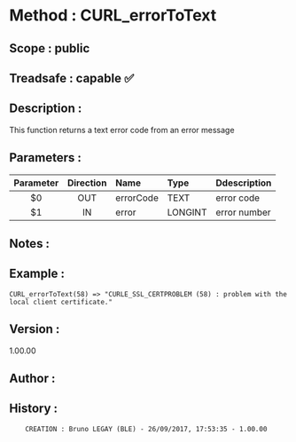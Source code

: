 ﻿# **Method :** CURL_errorToText## **Scope :** public## **Treadsafe :** capable ✅ ## **Description :** This function returns a text error code from an error message## **Parameters :** | Parameter | Direction | Name | Type | Ddescription | |:----:|:----:|:----|:----|:----| | $0 | OUT | errorCode | TEXT | error code | | $1 | IN | error | LONGINT | error number | ## **Notes :** ## **Example :** ```CURL_errorToText(58) => "CURLE_SSL_CERTPROBLEM (58) : problem with the local client certificate."```## **Version :** 1.00.00## **Author :** ## **History :**          CREATION : Bruno LEGAY (BLE) - 26/09/2017, 17:53:35 - 1.00.00